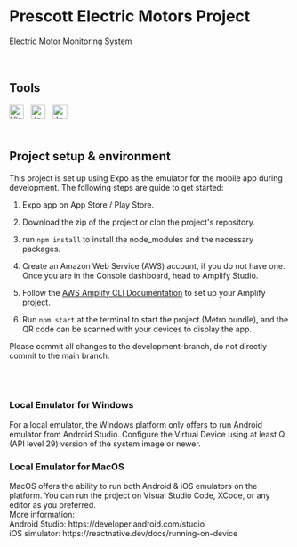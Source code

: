 <h1>Prescott Electric Motors Project</h1>
Electric Motor Monitoring System

<br/>
<br/>
<br/>

<h2>Tools</h2>

<img align="left" alt="Visual Studio Code" width="26px" src="https://cdn.jsdelivr.net/gh/devicons/devicon/icons/vscode/vscode-original.svg" style="padding-right:10px;"/>
<img align="left" alt="JavaScript" width="26px" src="https://cdn.jsdelivr.net/gh/devicons/devicon/icons/react/react-original.svg" style="padding-right:10px;"/>
<img align="left" alt="JavaScript" width="26px" src="https://cdn.jsdelivr.net/gh/devicons/devicon/icons/nodejs/nodejs-original-wordmark.svg" style="padding-right:10px;"/>

<br/>
<br/>
<br/>

<h2>Project setup & environment</h2>
This project is set up using Expo as the emulator for the mobile app during development. The following steps are guide to get started: <br/>

1. Expo app on App Store / Play Store. <br/>
2. Download the zip of the project or clon the project's repository.

3. run `npm install` to install the node_modules and the necessary packages.
4. Create an Amazon Web Service (AWS) account, if you do not have one. Once you are in the Console dashboard, head to Amplify Studio. </br>
5. Follow the <a href="https://docs.amplify.aws/start/getting-started/installation/q/integration/react-native/">AWS Amplify CLI Documentation</a> to set up your Amplify project.
6. Run `npm start` at the terminal to start the project (Metro bundle), and the QR code can be scanned with your devices to display the app.

Please commit all changes to the development-branch, do not directly commit to the main branch.

<br/>
<br/>

<h3>Local Emulator for Windows</h3>
For a local emulator, the Windows platform only offers to run Android emulator from Android Studio. Configure the Virtual Device using at least Q (API level 29) version of the system image or newer.
<br/>

<h3>Local Emulator for MacOS</h3>
MacOS offers the ability to run both Android & iOS emulators on the platform. You can run the project on Visual Studio Code, XCode, or any editor as you preferred.
<br/>
More information: <br/>
Android Studio: https://developer.android.com/studio  <br/>
iOS simulator: https://reactnative.dev/docs/running-on-device
